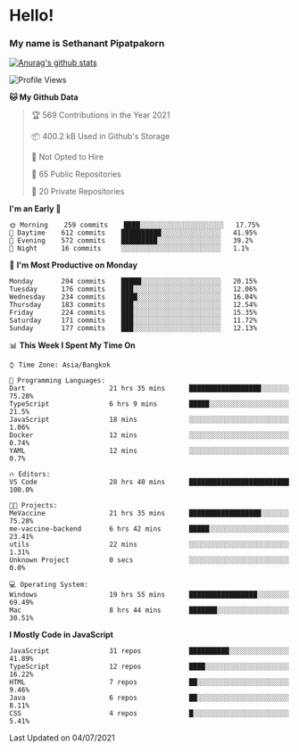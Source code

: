 # Hello!
### My name is Sethanant Pipatpakorn

[![Anurag's github stats](https://github-readme-stats.vercel.app/api?username=thetkpark&count_private=true&show_icons=true&theme=tokyonight)](https://github.com/anuraghazra/github-readme-stats)

<!--START_SECTION:waka-->
![Profile Views](http://img.shields.io/badge/Profile%20Views-0-blue)

**🐱 My Github Data** 

> 🏆 569 Contributions in the Year 2021
 > 
> 📦 400.2 kB Used in Github's Storage 
 > 
> 🚫 Not Opted to Hire
 > 
> 📜 65 Public Repositories 
 > 
> 🔑 20 Private Repositories  
 > 
**I'm an Early 🐤** 

```text
🌞 Morning    259 commits    ████░░░░░░░░░░░░░░░░░░░░░   17.75% 
🌆 Daytime    612 commits    ██████████░░░░░░░░░░░░░░░   41.95% 
🌃 Evening    572 commits    █████████░░░░░░░░░░░░░░░░   39.2% 
🌙 Night      16 commits     ░░░░░░░░░░░░░░░░░░░░░░░░░   1.1%

```
📅 **I'm Most Productive on Monday** 

```text
Monday       294 commits    █████░░░░░░░░░░░░░░░░░░░░   20.15% 
Tuesday      176 commits    ███░░░░░░░░░░░░░░░░░░░░░░   12.06% 
Wednesday    234 commits    ████░░░░░░░░░░░░░░░░░░░░░   16.04% 
Thursday     183 commits    ███░░░░░░░░░░░░░░░░░░░░░░   12.54% 
Friday       224 commits    ███░░░░░░░░░░░░░░░░░░░░░░   15.35% 
Saturday     171 commits    ███░░░░░░░░░░░░░░░░░░░░░░   11.72% 
Sunday       177 commits    ███░░░░░░░░░░░░░░░░░░░░░░   12.13%

```


📊 **This Week I Spent My Time On** 

```text
⌚︎ Time Zone: Asia/Bangkok

💬 Programming Languages: 
Dart                     21 hrs 35 mins      ██████████████████░░░░░░░   75.28% 
TypeScript               6 hrs 9 mins        █████░░░░░░░░░░░░░░░░░░░░   21.5% 
JavaScript               18 mins             ░░░░░░░░░░░░░░░░░░░░░░░░░   1.06% 
Docker                   12 mins             ░░░░░░░░░░░░░░░░░░░░░░░░░   0.74% 
YAML                     12 mins             ░░░░░░░░░░░░░░░░░░░░░░░░░   0.7%

🔥 Editors: 
VS Code                  28 hrs 40 mins      █████████████████████████   100.0%

🐱‍💻 Projects: 
MeVaccine                21 hrs 35 mins      ██████████████████░░░░░░░   75.28% 
me-vaccine-backend       6 hrs 42 mins       █████░░░░░░░░░░░░░░░░░░░░   23.41% 
utils                    22 mins             ░░░░░░░░░░░░░░░░░░░░░░░░░   1.31% 
Unknown Project          0 secs              ░░░░░░░░░░░░░░░░░░░░░░░░░   0.0%

💻 Operating System: 
Windows                  19 hrs 55 mins      █████████████████░░░░░░░░   69.49% 
Mac                      8 hrs 44 mins       ███████░░░░░░░░░░░░░░░░░░   30.51%

```

**I Mostly Code in JavaScript** 

```text
JavaScript               31 repos            ██████████░░░░░░░░░░░░░░░   41.89% 
TypeScript               12 repos            ████░░░░░░░░░░░░░░░░░░░░░   16.22% 
HTML                     7 repos             ██░░░░░░░░░░░░░░░░░░░░░░░   9.46% 
Java                     6 repos             ██░░░░░░░░░░░░░░░░░░░░░░░   8.11% 
CSS                      4 repos             █░░░░░░░░░░░░░░░░░░░░░░░░   5.41%

```



 Last Updated on 04/07/2021
<!--END_SECTION:waka-->
